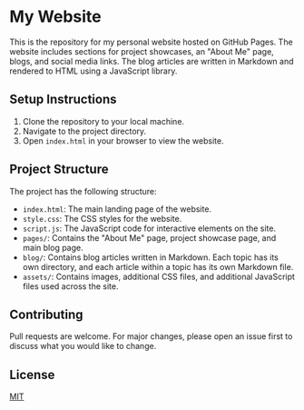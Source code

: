 # My Website

This is the repository for my personal website hosted on GitHub Pages. The website includes sections for project showcases, an "About Me" page, blogs, and social media links. The blog articles are written in Markdown and rendered to HTML using a JavaScript library.

## Setup Instructions

1. Clone the repository to your local machine.
2. Navigate to the project directory.
3. Open `index.html` in your browser to view the website.

## Project Structure

The project has the following structure:

- `index.html`: The main landing page of the website.
- `style.css`: The CSS styles for the website.
- `script.js`: The JavaScript code for interactive elements on the site.
- `pages/`: Contains the "About Me" page, project showcase page, and main blog page.
- `blog/`: Contains blog articles written in Markdown. Each topic has its own directory, and each article within a topic has its own Markdown file.
- `assets/`: Contains images, additional CSS files, and additional JavaScript files used across the site.

## Contributing

Pull requests are welcome. For major changes, please open an issue first to discuss what you would like to change.

## License

[MIT](https://choosealicense.com/licenses/mit/)